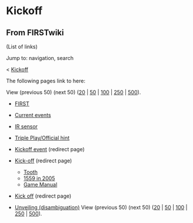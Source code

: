 # Kickoff

## From FIRSTwiki

(List of links)

Jump to: navigation, search

< [Kickoff](/index.php?title=Kickoff&redirect=no "Kickoff")

The following pages link to here:

View (previous 50) (next 50) ([20](/index.php?title=Special:Whatlinkshere/Kickoff&limit=20&from=0 "Special:Whatlinkshere/Kickoff") | [50](/index.php?title=Special:Whatlinkshere/Kickoff&limit=50&from=0 "Special:Whatlinkshere/Kickoff") | [100](/index.php?title=Special:Whatlinkshere/Kickoff&limit=100&from=0 "Special:Whatlinkshere/Kickoff") | [250](/index.php?title=Special:Whatlinkshere/Kickoff&limit=250&from=0 "Special:Whatlinkshere/Kickoff") | [500](/index.php?title=Special:Whatlinkshere/Kickoff&limit=500&from=0 "Special:Whatlinkshere/Kickoff")).

- [FIRST](first)
- [Current events](Current_events "Current events")
- [IR sensor](IR_sensor "IR sensor")
- [Triple Play/Official hint](Triple_Play/Official_hint "Triple Play/Official hint")
- [Kickoff event](/index.php?title=Kickoff_event&redirect=no "Kickoff event") (redirect page)
- [Kick-off](/index.php?title=Kick-off&redirect=no "Kick-off") (redirect page) 

  - [Tooth](Tooth "Tooth")
  - [1559 in 2005](1559_in_2005 "1559 in 2005")
  - [Game Manual](Game_Manual "Game Manual")

- [Kick off](/index.php?title=Kick_off&redirect=no "Kick off") (redirect page)
- [Unveiling (disambiguation)](Unveiling_%28disambiguation%29 "Unveiling \(disambiguation\)") View (previous 50) (next 50) ([20](/index.php?title=Special:Whatlinkshere/Kickoff&limit=20&from=0 "Special:Whatlinkshere/Kickoff") | [50](/index.php?title=Special:Whatlinkshere/Kickoff&limit=50&from=0 "Special:Whatlinkshere/Kickoff") | [100](/index.php?title=Special:Whatlinkshere/Kickoff&limit=100&from=0 "Special:Whatlinkshere/Kickoff") | [250](/index.php?title=Special:Whatlinkshere/Kickoff&limit=250&from=0 "Special:Whatlinkshere/Kickoff") | [500](/index.php?title=Special:Whatlinkshere/Kickoff&limit=500&from=0 "Special:Whatlinkshere/Kickoff")).
